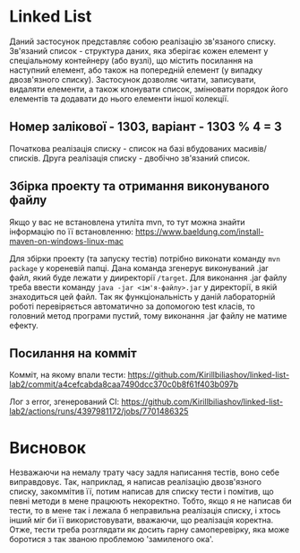 # Linked List
Даний застосунок представляє собою реалізацію зв'язаного списку. Зв'язаний список - 
структура даних, яка зберігає кожен елемент у спеціальному контейнеру (або вузлі), що 
містить посилання на наступний елемент, або також на попередній елемент (у випадку двозв'язного списку). 
Застосунок дозволяє читати, записувати, видаляти елементи, а також клонувати список, змінювати порядок його елементів та
додавати до нього елементи іншої колекції.

## Номер залікової - 1303, варіант - 1303 % 4 = 3
Початкова реалізація списку - список на базі вбудованих масивів/списків.
Друга реалізація списку - двобічно зв'язаний список.

## Збірка проекту та отримання виконуваного файлу
Якщо у вас не встановлена утиліта mvn, то тут можна знайти інформацію по її встановленню: https://www.baeldung.com/install-maven-on-windows-linux-mac

Для збірки проекту (та запуску тестів) потрібно виконати команду ``mvn package`` у кореневій папці. Дана команда 
згенерує виконуваний .jar файл, який буде лежати у дииректорії ``/target``. Для виконання .jar файлу треба ввести
команду ``java -jar <ім'я-файлу>.jar`` у директорії, в якій знаходиться цей файл. Так як функціональність у даній лабораторній роботі перевіряється автоматично за допомогою test класів, то головний метод програми пустий, тому виконання .jar файлу не матиме ефекту.

## Посилання на комміт
Комміт, на якому впали тести: https://github.com/Kirillbiliashov/linked-list-lab2/commit/a4cefcabda8caa7490dcc370c0b8f61f403b097b

Лог з error, згенерований CI: https://github.com/Kirillbiliashov/linked-list-lab2/actions/runs/4397981172/jobs/7701486325

# Висновок
Незважаючи на немалу трату часу задля написання тестів, воно себе виправдовує. Так, наприклад, я написав реалізацію 
двозв'язного списку, закоммітив її, потим написав для списку тести і помітив, що певні методи в мене працюють некоректно. 
Тобто, якщо я не написав би тести, то в мене так і лежала б неправильна реалізація списку, і хтось інший міг би її використовувати, 
вважаючи, що реалізація коректна. Отже, тести треба розглядати як досить гарну самоперевірку, яка може боротися з так званою проблемою 'замиленого ока'.
